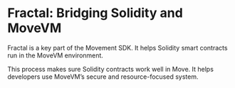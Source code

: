 # Fractal: Bridging Solidity and MoveVM

Fractal is a key part of the Movement SDK. It helps Solidity smart contracts run in the MoveVM environment. 

This process makes sure Solidity contracts work well in Move. It helps developers use MoveVM’s secure and resource-focused system.
